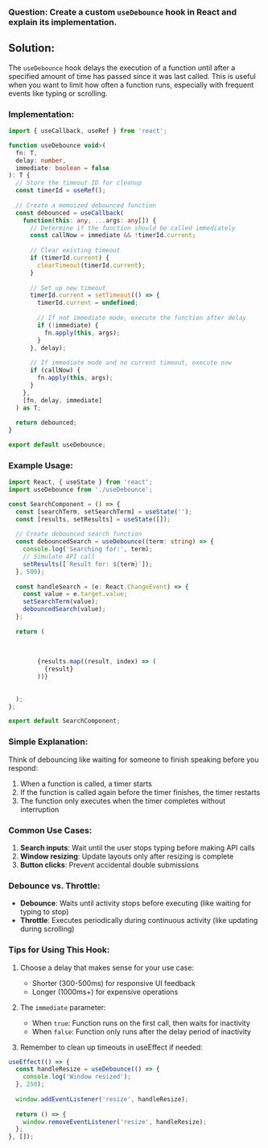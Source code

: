### Question: Create a custom `useDebounce` hook in React and explain its implementation.

## Solution:

The `useDebounce` hook delays the execution of a function until after a specified amount of time has passed since it was last called. This is useful when you want to limit how often a function runs, especially with frequent events like typing or scrolling.

### Implementation:

```typescript
import { useCallback, useRef } from 'react';

function useDebounce void>(
  fn: T,
  delay: number,
  immediate: boolean = false
): T {
  // Store the timeout ID for cleanup
  const timerId = useRef();
  
  // Create a memoized debounced function
  const debounced = useCallback(
    function(this: any, ...args: any[]) {
      // Determine if the function should be called immediately
      const callNow = immediate && !timerId.current;
      
      // Clear existing timeout
      if (timerId.current) {
        clearTimeout(timerId.current);
      }
      
      // Set up new timeout
      timerId.current = setTimeout(() => {
        timerId.current = undefined;
        
        // If not immediate mode, execute the function after delay
        if (!immediate) {
          fn.apply(this, args);
        }
      }, delay);
      
      // If immediate mode and no current timeout, execute now
      if (callNow) {
        fn.apply(this, args);
      }
    },
    [fn, delay, immediate]
  ) as T;
  
  return debounced;
}

export default useDebounce;
```

### Example Usage:

```typescript
import React, { useState } from 'react';
import useDebounce from './useDebounce';

const SearchComponent = () => {
  const [searchTerm, setSearchTerm] = useState('');
  const [results, setResults] = useState([]);
  
  // Create debounced search function
  const debouncedSearch = useDebounce((term: string) => {
    console.log('Searching for:', term);
    // Simulate API call
    setResults([`Result for: ${term}`]);
  }, 500);
  
  const handleSearch = (e: React.ChangeEvent) => {
    const value = e.target.value;
    setSearchTerm(value);
    debouncedSearch(value);
  };
  
  return (
    
      
      
        {results.map((result, index) => (
          {result}
        ))}
      
    
  );
};

export default SearchComponent;
```

### Simple Explanation:

Think of debouncing like waiting for someone to finish speaking before you respond:

1. When a function is called, a timer starts
2. If the function is called again before the timer finishes, the timer restarts
3. The function only executes when the timer completes without interruption

### Common Use Cases:

1. **Search inputs**: Wait until the user stops typing before making API calls
2. **Window resizing**: Update layouts only after resizing is complete
3. **Button clicks**: Prevent accidental double submissions

### Debounce vs. Throttle:

- **Debounce**: Waits until activity stops before executing (like waiting for typing to stop)
- **Throttle**: Executes periodically during continuous activity (like updating during scrolling)

### Tips for Using This Hook:

1. Choose a delay that makes sense for your use case:
   - Shorter (300-500ms) for responsive UI feedback
   - Longer (1000ms+) for expensive operations

2. The `immediate` parameter:
   - When `true`: Function runs on the first call, then waits for inactivity
   - When `false`: Function only runs after the delay period of inactivity

3. Remember to clean up timeouts in useEffect if needed:

```typescript
useEffect(() => {
  const handleResize = useDebounce(() => {
    console.log('Window resized');
  }, 250);
  
  window.addEventListener('resize', handleResize);
  
  return () => {
    window.removeEventListener('resize', handleResize);
  };
}, []);
```
